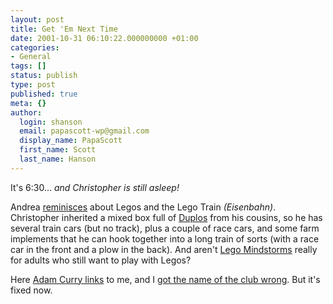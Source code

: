 ```yaml
---
layout: post
title: Get 'Em Next Time
date: 2001-10-31 06:10:22.000000000 +01:00
categories:
- General
tags: []
status: publish
type: post
published: true
meta: {}
author:
  login: shanson
  email: papascott-wp@gmail.com
  display_name: PapaScott
  first_name: Scott
  last_name: Hanson
---
```

<p>It's 6:30... <i>and Christopher is still asleep!</i></p>
<p>Andrea <a href="http://shanson.editthispage.com/discuss/msgReader$773">reminisces</a> about Legos and the Lego Train <i>(Eisenbahn)</i>. Christopher inherited a mixed box full of <a href="http://www.lego.com/legofinder/duplo.asp">Duplos</a> from his cousins, so he has several train cars (but no track), plus a couple of race cars, and some farm implements that he can hook together into a long train of sorts (with a race car in the front and a plow in the back). And aren't <a href="http://mindstorms.lego.com">Lego Mindstorms</a> really for adults who still want to play with Legos?</p>
<p>Here <a href="http://www.curry.com/2001/10/31#rockOfAges">Adam Curry links</a> to me, and I <a href="/2001/10/30">got the name of the club wrong</a>. But it's fixed now.</p>
